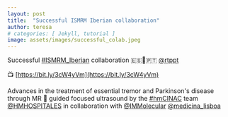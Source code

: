 ```yaml
---
layout: post
title:  "Successful ISMRM Iberian collaboration"
author: teresa
# categories: [ Jekyll, tutorial ]
image: assets/images/successful_colab.jpeg
---
```


Successful [#ISMRM_Iberian](https://twitter.com/hashtag/ISMRM_Iberian?src=hashtag_click) collaboration 🇪🇸🤝🇵🇹 [@rtppt](https://twitter.com/rtppt)

📺 [https://bit.ly/3cW4yVm](https://bit.ly/3cW4yVm)

Advances in the treatment of essential tremor and Parkinson's disease through MR 🧲 guided focused ultrasound by the [#hmCINAC](https://twitter.com/hashtag/hmCINAC?src=hashtag_click) team [@HMHOSPITALES](https://twitter.com/HMHOSPITALES) in collaboration with [@IMMolecular](https://twitter.com/IMMolecular) [@medicina_lisboa](https://twitter.com/medicina_lisboa)
